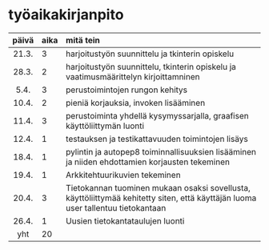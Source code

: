 # työaikakirjanpito

| päivä | aika | mitä tein |
| :----:|:-----| :-----|
| 21.3. | 3    | harjoitustyön suunnittelu ja tkinterin opiskelu |
| 28.3. | 2    | harjoitustyön suunnittelu, tkinterin opiskelu ja vaatimusmäärittelyn kirjoittamninen | 
| 5.4.  | 3    | perustoimintojen rungon kehitys | 
| 10.4. | 2    | pieniä korjauksia, invoken lisääminen |
| 11.4. | 3    | perustoiminta yhdellä kysymyssarjalla, graafisen käyttöliittymän luonti  |
| 12.4. | 1    | testauksen ja testikattavuuden toimintojen lisäys  |
| 18.4. | 1    | pylintin ja autopep8 toiminnallisuuksien lisääminen ja niiden ehdottamien korjausten tekeminen  |
| 19.4. | 1    | Arkkitehtuurikuvien tekeminen |
| 20.4. | 3    | Tietokannan tuominen mukaan osaksi sovellusta, käyttöliittymää kehitetty siten, että käyttäjän luoma user tallentuu tietokantaan |
| 26.4. | 1    | Uusien tietokantataulujen luonti |
| yht    | 20    |  |
